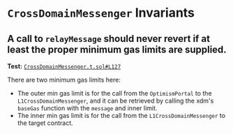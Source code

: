 # `CrossDomainMessenger` Invariants

## A call to `relayMessage` should never revert if at least the proper minimum gas limits are supplied.
**Test:** [`CrossDomainMessenger.t.sol#L127`](../contracts/test/invariants/CrossDomainMessenger.t.sol#L127)

There are two minimum gas limits here: 
- The outer min gas limit is for the call from the `OptimismPortal` to the `L1CrossDomainMessenger`,  and it can be retrieved by calling the xdm's `baseGas` function with the `message` and inner limit. 
- The inner min gas limit is for the call from the `L1CrossDomainMessenger` to the target contract. 

